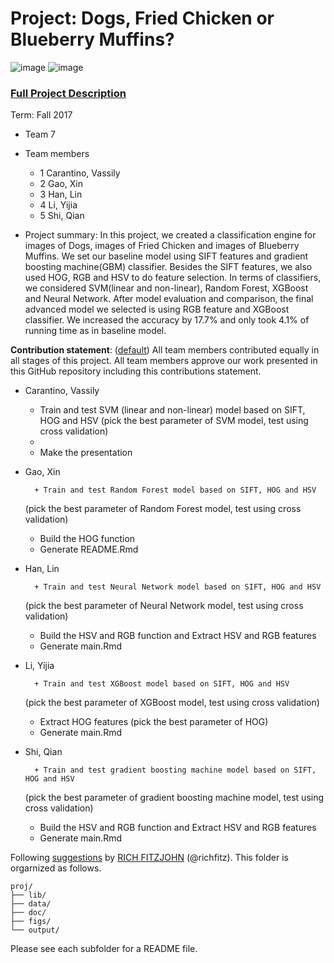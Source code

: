 # Project: Dogs, Fried Chicken or Blueberry Muffins?
![image](figs/chicken.jpg)
![image](figs/muffin.jpg)

### [Full Project Description](doc/project3_desc.md)

Term: Fall 2017

+ Team 7
+ Team members
	+ 1 Carantino, Vassily
	+ 2 Gao, Xin 
	+ 3 Han, Lin
	+ 4 Li, Yijia
	+ 5 Shi, Qian

+ Project summary: In this project, we created a classification engine for images of Dogs, images of Fried Chicken and images of Blueberry Muffins. We set our baseline model using SIFT features and gradient boosting machine(GBM) classifier. Besides the SIFT features, we also used HOG, RGB and HSV to do feature selection. In terms of classifiers, we considered SVM(linear and non-linear), Random Forest, XGBoost and Neural Network. After model evaluation and comparison, the final advanced model we selected is using RGB feature and XGBoost classifier. We increased the accuracy by 17.7% and only took 4.1% of running time as in baseline model.

	
**Contribution statement**: ([default](doc/a_note_on_contributions.md)) All team members contributed equally in all stages of this project. All team members approve our work presented in this GitHub repository including this contributions statement. 

+ Carantino, Vassily
        
	+ Train and test SVM (linear and non-linear) model based on SIFT, HOG and HSV 
	(pick the best parameter of SVM model, test using cross validation) 
	+
	+ Make the presentation
+ Gao, Xin 

        + Train and test Random Forest model based on SIFT, HOG and HSV 
	(pick the best parameter of Random Forest model, test using cross validation) 
	+ Build the HOG function
	+ Generate README.Rmd
+ Han, Lin

        + Train and test Neural Network model based on SIFT, HOG and HSV
	(pick the best parameter of Neural Network model, test using cross validation) 
	+ Build the HSV and RGB function and Extract HSV and RGB features
	+ Generate main.Rmd
+ Li, Yijia

        + Train and test XGBoost model based on SIFT, HOG and HSV 
	(pick the best parameter of  XGBoost model, test using cross validation) 
	+ Extract HOG features (pick the best parameter of HOG)
	+ Generate main.Rmd
+ Shi, Qian

        + Train and test gradient boosting machine model based on SIFT, HOG and HSV 
	(pick the best parameter of gradient boosting machine model, test using cross validation) 
	+ Build the HSV and RGB function and Extract HSV and RGB features
	+ Generate main.Rmd



Following [suggestions](http://nicercode.github.io/blog/2013-04-05-projects/) by [RICH FITZJOHN](http://nicercode.github.io/about/#Team) (@richfitz). This folder is orgarnized as follows.

```
proj/
├── lib/
├── data/
├── doc/
├── figs/
└── output/
```

Please see each subfolder for a README file.
